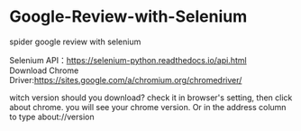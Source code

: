 # Google-Review-with-Selenium
spider google review with selenium

Selenium API：https://selenium-python.readthedocs.io/api.html     
Download Chrome Driver:https://sites.google.com/a/chromium.org/chromedriver/

witch version should you download?
check it in browser's setting, then click about chrome. you will see your chrome version. Or in the address column to type about://version
